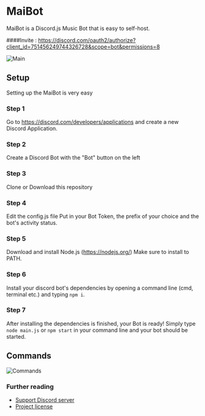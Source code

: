 # MaiBot
MaiBot is a Discord.js Music Bot that is easy to self-host.

####Invite : https://discord.com/oauth2/authorize?client_id=751456249744326728&scope=bot&permissions=8


![Main](https://i.imgur.com/g0qNJNQ.png)

## Setup
Setting up the MaiBot is very easy

### Step 1
Go to https://discord.com/developers/applications and create a new Discord Application.
### Step 2
Create a Discord Bot with the "Bot" button on the left
### Step 3
Clone or Download this repository
### Step 4
Edit the config.js file
Put in your Bot Token, the prefix of your choice and the bot's activity status.
### Step 5
Download and install Node.js (https://nodejs.org/)
Make sure to install to PATH.
### Step 6
Install your discord bot's dependencies by opening a command line (cmd, terminal etc.) and typing `npm i`.
### Step 7
After installing the dependencies is finished, your Bot is ready!
Simply type `node main.js` or `npm start` in your command line and your bot should be started.
## Commands

![Commands](https://i.imgur.com/afM0PEf.png)



### Further reading

* [Support Discord server](https://discord.gg/SA3FGx3cdv)
* [Project license](LICENSE)

